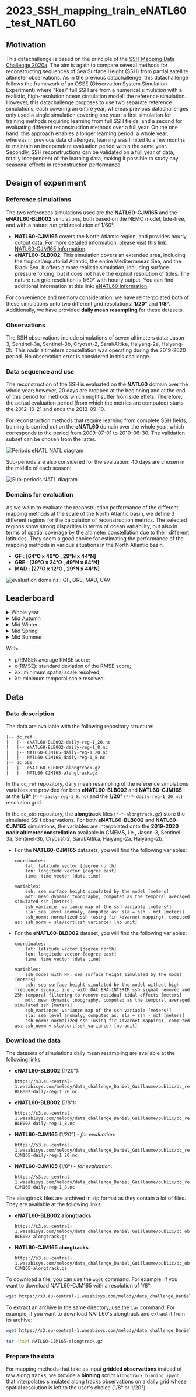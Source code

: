 # 2023_SSH_mapping_train_eNATL60_test_NATL60

## Motivation

This datachallenge is based on the principle of the [SSH Mapping Data Challenge 2020a](https://github.com/ocean-data-challenges/2020a_SSH_mapping_NATL60). The aim is again to compare several methods for reconstructing sequences of Sea Surface Height (SSH) from partial satellite altimeter observations. As in the previous datachallenge, this datachallenge follows the framework of an OSSE (Observation System Simulation Experiment) where "Real" full SSH are from a numerical simulation with a realistic, high-resolution ocean circulation model: the reference simulation. However, this datachallenge proposes to use two separate reference simulations, each covering an entire year, whereas previous datachallenges only used a single simulation covering one year: a first simulation for training methods requiring learning from full SSH fields, and a second for evaluating different reconstruction methods over a full year. On the one hand, this approach enables a longer learning period: a whole year, whereas in previous data challenges, learning was limited to a few months to maintain an independent evaluation period within the same year. Secondly, SSH reconstructions can be validated on a full year of data, totally independent of the learning data, making it possible to study any seasonal effects in reconstruction performance.

## Design of experiment

### Reference simulations

The two references simulations used are the **NATL60-CJM165** and the **eNATL60-BLB002** simulations, both based on the NEMO model, tide-free, and with a nature run grid resolution of 1/60°.
- **NATL60-CJM165** covers the North Atlantic region, and provides hourly output data. For more detailed information, please visit this link: [NATL60-CJM165 Information](https://github.com/meom-configurations/NATL60-CJM165).
- **eNATL60-BLB002**: This simulation covers an extended area, including the tropical/equatorial Atlantic, the entire Mediterranean Sea, and the Black Sea. It offers a more realistic simulation, including surface pressure forcing, but it does not have the explicit resolution of tides. The nature run grid resolution is 1/60° with hourly output. You can find additional information at this link: [eNATL60 Information](https://github.com/ocean-next/eNATL60).

For convenience and memory consideration, we have reinterpolated both of these simulations onto two different grid resolutions: **1/20°** and **1/8°**. Additionally, we have provided **daily mean resampling** for these datasets.

### Observations

The SSH observations include simulations of seven altimeters data: Jason-3, Sentinel-3a, Sentinel-3b, Cryosat-2, Saral/Altika, Haiyang-2a, Haiyang-2b. This nadir altimeters constellation was operating during the 2019-2020 period. No observation error is considered in this challenge.

### Data sequence and use

The reconstruction of the SSH is evaluated on the **NATL60** domain over the whole year; however, 20 days are cropped at the beginning and at the end of this period for methods which might suffer from side effets. Therefore, the actual evaluation period (from which the metrics are computed) starts the 2012-10-21 and ends the 2013-09-10.

For reconstruction methods that require learning from complete SSH fields, training is carried out on the **eNATL60** domain over the whole year, which corresponds to the period from 2009-07-01 to 2010-06-30. The validation subset can be chosen from the latter.

<img src='figures/periods_enatl_natl.png' alt='Periods eNATL NATL diagram'>

Sub-periods are also considered for the evaluation: 40 days are chosen in the
middle of each season:

<img src='figures/sub_periods_seasons.png' alt='Sub-periods NATL diagram'>


### Domains for evaluation

As we waim to evaluate the reconstruction performance of the different mapping methods at the scale of the North Atlantic basin, we define 3 different regions for the calculation of reconstruction metrics. The selected regions show strong disparities in terms of ocean variability, but also in terms of spatial coverage by the altimeter constellation due to their different latitudes. They seem a good choice for estimating the performance of the mapping methods in various situations in the North Atlantic basin.

- **GF** : **[64°O x 49°O , 29°N x 44°N]**
- **GRE** : **[39°O x 24°O , 49°N x 64°N]**
- **MAD** : **[27°O x 12°O , 29°N x 44°N]**


<img src='figures/evaluation_domains.png' alt='evaluation domains : GF, GRE, MAD, CAV'>

## Leaderboard

<!--
**Whole year** :
| Method           | Domain   | µ(RMSE)   | σ(RMSE) | λx (°) | λt (days) | Reference                |
| ---------------- | -------- | --------- | ------- | ------ | --------- | ------------------------ |
| MIOST            | GF       | 0.926     | 0.011   | 1.32   | 13.39     | eval_miost.ipynb         |
|                  | GRE      |    -      |    -    |   -    |     -     |                          |
|                  | MAD      |    -      |    -    |   -    |     -     |                          |
| 4DVarNet 1/20°   | GF       | 0.960     | 0.007   | 0.805  | 5.72      | eval_4dvarnet_1_20.ipynb |
|                  | GRE      |    -      |    -    |   -    |     -     |                          |
|                  | MAD      |    -      |    -    |        |     -     |                          |
| 4DVarNet 1/8°    | GF       | 0.959     | 0.006   | 0.852  | 5.55      | eval_4dvarnet_1_8.ipynb  |
|                  | GRE      |    -      |    -    |   -    |     -     |                          |
|                  | MAD      |    -      |    -    |   -    |     -     |                          |

**Mid Autumn** :
| Method           | Domain   | µ(RMSE)   | σ(RMSE) | λx (°) | λt (days) | Reference                |
| ---------------- | -------- | --------- | ------- | ------ | --------- | ------------------------ |
| MIOST            | GF       | 0.941     | 0.008   | 1.37   | 10.22     | eval_miost.ipynb         |
|                  | GRE      |    -      |    -    |   -    |     -     |                          |
|                  | MAD      |    -      |    -    |   -    |     -     |                          |
| 4DVarNet 1/20°   | GF       | 0.970     | 0.004   | 0.813  | 5.01      | eval_4dvarnet_1_20.ipynb |
|                  | GRE      |    -      |    -    |   -    |     -     |                          |
|                  | MAD      |    -      |    -    |        |     -     |                          |
| 4DVarNet 1/8°    | GF       | 0.967     | 0.005   | 0.867  | 4.77      | eval_4dvarnet_1_8.ipynb  |
|                  | GRE      |    -      |    -    |   -    |     -     |                          |
|                  | MAD      |    -      |    -    |   -    |     -     |                          |

**Mid Winter** :
| Method           | Domain   | µ(RMSE)   | σ(RMSE) | λx (°) | λt (days) | Reference                |
| ---------------- | -------- | --------- | ------- | ------ | --------- | ------------------------ |
| MIOST            | GF       | 0.926     | 0.007   | 1.43   | 8.15      | eval_miost.ipynb         |
|                  | GRE      |    -      |    -    |   -    |     -     |                          |
|                  | MAD      |    -      |    -    |   -    |     -     |                          |
| 4DVarNet 1/20°   | GF       | 0.957     | 0.005   | 0.913  | 5.69      | eval_4dvarnet_1_20.ipynb |
|                  | GRE      |    -      |    -    |   -    |     -     |                          |
|                  | MAD      |    -      |    -    |        |     -     |                          |
| 4DVarNet 1/8°    | GF       | 0.957     | 0.004   | 0.894  | 5.31      | eval_4dvarnet_1_8.ipynb  |
|                  | GRE      |    -      |    -    |   -    |     -     |                          |
|                  | MAD      |    -      |    -    |   -    |     -     |                          |

**Mid Spring** :
| Method           | Domain   | µ(RMSE)   | σ(RMSE) | λx (°) | λt (days) | Reference                |
| ---------------- | -------- | --------- | ------- | ------ | --------- | ------------------------ |
| MIOST            | GF       | 0.921     | 0.011   | 1.32   | 10.44     | eval_miost.ipynb         |
|                  | GRE      |    -      |    -    |   -    |     -     |                          |
|                  | MAD      |    -      |    -    |   -    |     -     |                          |
| 4DVarNet 1/20°   | GF       | 0.955     | 0.008   | 0.838  | 6.55      | eval_4dvarnet_1_20.ipynb |
|                  | GRE      |    -      |    -    |   -    |     -     |                          |
|                  | MAD      |    -      |    -    |        |     -     |                          |
| 4DVarNet 1/8°    | GF       | 0.955     | 0.006   | 0.911  | 5.74      | eval_4dvarnet_1_8.ipynb  |
|                  | GRE      |    -      |    -    |   -    |     -     |                          |
|                  | MAD      |    -      |    -    |   -    |     -     |                          |

**Mid Summer** :
| Method           | Domain   | µ(RMSE)   | σ(RMSE) | λx (°) | λt (days) | Reference                |
| ---------------- | -------- | --------- | ------- | ------ | --------- | ------------------------ |
| MIOST            | GF       | 0.923     | 0.007   | 1.57   | 10.04     | eval_miost.ipynb         |
|                  | GRE      |    -      |    -    |   -    |     -     |                          |
|                  | MAD      |    -      |    -    |   -    |     -     |                          |
| 4DVarNet 1/20°   | GF       | 0.958     | 0.005   | 0.827  | 5.56      | eval_4dvarnet_1_20.ipynb |
|                  | GRE      |    -      |    -    |   -    |     -     |                          |
|                  | MAD      |    -      |    -    |        |     -     |                          |
| 4DVarNet 1/8°    | GF       | 0.956     | 0.004   | 0.929  | 5.56      | eval_4dvarnet_1_8.ipynb  |
|                  | GRE      |    -      |    -    |   -    |     -     |                          |
|                  | MAD      |    -      |    -    |   -    |     -     |                          |

-->
<!--
**Whole year** :
| Method           | Domain   | µ(RMSE)   | σ(RMSE) | λx (°) | λt (days) | Reference                |
| ---------------- | -------- | --------- | ------- | ------ | --------- | ------------------------ |
| MIOST            | GF       | 0.926     | 0.011   | 1.315  | 13.39     | eval_miost.ipynb         |
|                  | GRE      | 0.956     | 0.006   | 1.112  | 15.5      |                          |
|                  | MAD      | 0.951     | 0.008   | 0.926  | 21.93     |                          |
| 4DVarNet 1/8°    | GF       | 0.959     | 0.006   | 0.852  | 5.55      | eval_4dvarnet_1_8.ipynb  |
|                  | GRE      | 0.953     | 0.007   | 1.038  | 11.05     |                          |
|                  | MAD      | 0.951     | 0.009   | 0.937  | 13.032    |                          |

**Mid Autumn** :
| Method           | Domain   | µ(RMSE)   | σ(RMSE) | λx (°) | λt (days) | Reference                |
| ---------------- | -------- | --------- | ------- | ------ | --------- | ------------------------ |
| MIOST            | GF       | 0.941     | 0.008   | 1.367  | 10.22     | eval_miost.ipynb         |
|                  | GRE      | 0.958     | 0.005   | 1.392  | 6.36      |                          |
|                  | MAD      | 0.952     | 0.006   | 1.229  | 4.4       |                          |
| 4DVarNet 1/8°    | GF       | 0.967     | 0.005   | 0.867  | 4.77      | eval_4dvarnet_1_8.ipynb  |
|                  | GRE      | 0.956     | 0.006   | 1.177  | 5.636     |                          |
|                  | MAD      | 0.950     | 0.010   | 1.128  | 13.92     |                          |

**Mid Winter** :
| Method           | Domain   | µ(RMSE)   | σ(RMSE) | λx (°) | λt (days) | Reference                |
| ---------------- | -------- | --------- | ------- | ------ | --------- | ------------------------ |
| MIOST            | GF       | 0.926     | 0.007   | 1.425  | 8.15      | eval_miost.ipynb         |
|                  | GRE      | 0.953     | 0.006   | 1.312  | 11.01     |                          |
|                  | MAD      | 0.943     | 0.006   | 1.209  | 4.72      |                          |
| 4DVarNet 1/8°    | GF       | 0.957     | 0.004   | 0.894  | 5.31      | eval_4dvarnet_1_8.ipynb  |
|                  | GRE      | 0.948     | 0.007   | 1.177  | 11.20     |                          |
|                  | MAD      | 0.942     | 0.007   | 1.041  |  5.389    |                          |

**Mid Spring** :
| Method           | Domain   | µ(RMSE)   | σ(RMSE) | λx (°) | λt (days) | Reference                |
| ---------------- | -------- | --------- | ------- | ------ | --------- | ------------------------ |
| MIOST            | GF       | 0.921     | 0.011   | 1.324  | 10.44     | eval_miost.ipynb         |
|                  | GRE      | 0.958     | 0.002   | 1.269  | 12.24     |                          |
|                  | MAD      | 0.951     | 0.003   | 1.138  | 17.65     |                          |
| 4DVarNet 1/8°    | GF       | 0.955     | 0.006   | 0.911  | 5.74      | eval_4dvarnet_1_8.ipynb  |
|                  | GRE      | 0.956     | 0.002   | 1.22   | 9.283     |                          |
|                  | MAD      | 0.952     | 0.003   | 0.97   | 13.653    |                          |

**Mid Summer** :
| Method           | Domain   | µ(RMSE)   | σ(RMSE) | λx (°) | λt (days) | Reference                |
| ---------------- | -------- | --------- | ------- | ------ | --------- | ------------------------ |
| MIOST            | GF       | 0.923     | 0.007   | 1.575  | 10.04     | eval_miost.ipynb         |
|                  | GRE      | 0.963     | 0.002   | 1.227  | 13.09     |                          |
|                  | MAD      | 0.96      | 0.002   | 1.346  | 12.7      |                          |
| 4DVarNet 1/8°    | GF       | 0.956     | 0.004   | 0.929  | 5.56      | eval_4dvarnet_1_8.ipynb  |
|                  | GRE      | 0.958     | 0.002   | 1.05   |  6.536    |                          |
|                  | MAD      | 0.9599    | 0.003   | 1.001  | 14.863    |                          |
-->

<details>

  <summary>Whole year</summary>

### Evaluation of the mapping methods over the whole year for 3 domains : GF, GRE, MAD.
  **GF**:

  | Method           | µ(RMSE)   | σ(RMSE) | λx (°) | λt (days) | Reference                |
  | ---------------- | --------- | ------- | ------ | --------- | ------------------------ |
  | MIOST            | 0.926     | 0.011   | 1.315  | 13.39     | eval_miost.ipynb         |
  | 4DVarNet 1/8°    | 0.959     | 0.006   | 0.852  | 5.108     | eval_4dvarnet_1_8.ipynb  |

  **GRE** :

  | Method           | µ(RMSE)   | σ(RMSE) | λx (°) | λt (days) | Reference                |
  | ---------------- | --------- | ------- | ------ | --------- | ------------------------ |
  | MIOST            | 0.956     | 0.006   | 1.112  | 15.5      | eval_miost.ipynb         |
  | 4DVarNet 1/8°    | 0.953     | 0.007   | 1.038  | 5.644     | eval_4dvarnet_1_8.ipynb  |

  **MAD** :

  | Method           | µ(RMSE)   | σ(RMSE) | λx (°) | λt (days) | Reference                |
  | ---------------- | --------- | ------- | ------ | --------- | ------------------------ |
  | MIOST            | 0.951     | 0.008   | 0.926  | 21.93     | eval_miost.ipynb         |
  | 4DVarNet 1/8°    | 0.951     | 0.009   | 0.937  | 5.705     | eval_4dvarnet_1_8.ipynb  |

</details>

<details>

  <summary>Mid Autumn</summary>

### Evaluation of the mapping methods over the Mid Autumn period for 3 domains : GF, GRE, MAD.
  **GF**:

  | Method           | µ(RMSE)   | σ(RMSE) | λx (°) | λt (days) | Reference                |
  | ---------------- | --------- | ------- | ------ | --------- | ------------------------ |
  | MIOST            | 0.941     | 0.008   | 1.367  | 10.22     | eval_miost.ipynb         |
  | 4DVarNet 1/8°    | 0.967     | 0.005   | 0.749  | 4.77      | eval_4dvarnet_1_8.ipynb  |

  **GRE** :

  | Method           | µ(RMSE)   | σ(RMSE) | λx (°) | λt (days) | Reference                |
  | ---------------- | --------- | ------- | ------ | --------- | ------------------------ |
  | MIOST            | 0.958     | 0.005   | 1.392  | 6.36      | eval_miost.ipynb         |
  | 4DVarNet 1/8°    | 0.956     | 0.006   | 1.177  | 5.64      | eval_4dvarnet_1_8.ipynb  |

  **MAD** :

  | Method           | µ(RMSE)   | σ(RMSE) | λx (°) | λt (days) | Reference                |
  | ---------------- | --------- | ------- | ------ | --------- | ------------------------ |
  | MIOST            | 0.952     | 0.006   | 1.229  | 4.4       | eval_miost.ipynb         |
  | 4DVarNet 1/8°    | 0.950     | 0.010   | 1.128  | 5.674     | eval_4dvarnet_1_8.ipynb  |

</details>

<details>

  <summary>Mid Winter</summary>

### Evaluation of the mapping methods over the Mid Winter period for 3 domains : GF, GRE, MAD.
  **GF**:

  | Method           | µ(RMSE)   | σ(RMSE) | λx (°) | λt (days) | Reference                |
  | ---------------- | --------- | ------- | ------ | --------- | ------------------------ |
  | MIOST            | 0.926     | 0.007   | 1.425  | 8.15      | eval_miost.ipynb         |
  | 4DVarNet 1/8°    | 0.957     | 0.004   | 0.894  | 5.31      | eval_4dvarnet_1_8.ipynb  |

  **GRE** :

  | Method           | µ(RMSE)   | σ(RMSE) | λx (°) | λt (days) | Reference                |
  | ---------------- | --------- | ------- | ------ | --------- | ------------------------ |
  | MIOST            | 0.953     | 0.006   | 1.312  | 11.01     | eval_miost.ipynb         |
  | 4DVarNet 1/8°    | 0.948     | 0.007   | 1.177  | 6.948     | eval_4dvarnet_1_8.ipynb  |

  **MAD** :

  | Method           | µ(RMSE)   | σ(RMSE) | λx (°) | λt (days) | Reference                |
  | ---------------- | --------- | ------- | ------ | --------- | ------------------------ |
  | MIOST            | 0.943     | 0.006   | 1.209  | 4.72      | eval_miost.ipynb         |
  | 4DVarNet 1/8°    | 0.942     | 0.007   | 1.041  | 5.39      | eval_4dvarnet_1_8.ipynb  |

</details>

<details>

  <summary>Mid Spring</summary>

### Evaluation of the mapping methods over the Mid Spring period for 3 domains : GF, GRE, MAD.
  **GF**:

  | Method           | µ(RMSE)   | σ(RMSE) | λx (°) | λt (days) | Reference                |
  | ---------------- | --------- | ------- | ------ | --------- | ------------------------ |
  | MIOST            | 0.921     | 0.011   | 1.324  | 10.44     | eval_miost.ipynb         |
  | 4DVarNet 1/8°    | 0.955     | 0.006   | 0.911  | 5.74      | eval_4dvarnet_1_8.ipynb  |

  **GRE** :

  | Method           | µ(RMSE)   | σ(RMSE) | λx (°) | λt (days) | Reference                |
  | ---------------- | --------- | ------- | ------ | --------- | ------------------------ |
  | MIOST            | 0.958     | 0.002   | 1.269  | 12.24     | eval_miost.ipynb         |
  | 4DVarNet 1/8°    | 0.956     | 0.002   | 0.964  |  5.257    | eval_4dvarnet_1_8.ipynb  |

  **MAD** :

  | Method           | µ(RMSE)   | σ(RMSE) | λx (°) | λt (days) | Reference                |
  | ---------------- | --------- | ------- | ------ | --------- | ------------------------ |
  | MIOST            | 0.951     | 0.003   | 1.138  | 17.65     | eval_miost.ipynb         |
  | 4DVarNet 1/8°    | 0.952     | 0.003   | 0.97   |  5.742    | eval_4dvarnet_1_8.ipynb |

</details>

<details>

  <summary>Mid Summer</summary>

### Evaluation of the mapping methods over the Mid Summer period for 3 domains : GF, GRE, MAD.
  **GF**:

  | Method           | µ(RMSE)   | σ(RMSE) | λx (°) | λt (days) | Reference                |
  | ---------------- | --------- | ------- | ------ | --------- | ------------------------ |
  | MIOST            | 0.923     | 0.007   | 1.575  | 10.04     | eval_miost.ipynb         |
  | 4DVarNet 1/8°    | 0.956     | 0.004   | 0.929  | 5.56      | eval_4dvarnet_1_8.ipynb  |

  **GRE** :

  | Method           | µ(RMSE)   | σ(RMSE) | λx (°) | λt (days) | Reference                |
  | ---------------- | --------- | ------- | ------ | --------- | ------------------------ |
  | MIOST            | 0.963     | 0.002   | 1.227  | 13.09     | eval_miost.ipynb         |
  | 4DVarNet 1/8°    | 0.958     | 0.002   | 1.05   |  6.54     | eval_4dvarnet_1_8.ipynb  |

  **MAD** :

  | Method           | µ(RMSE)   | σ(RMSE) | λx (°) | λt (days) | Reference                |
  | ---------------- | --------- | ------- | ------ | --------- | ------------------------ |
  | MIOST            | 0.96      | 0.002   | 1.346  | 12.7      | eval_miost.ipynb         |
  | 4DVarNet 1/8°    | 0.96      | 0.003   | 1.001  |  6.695    | eval_4dvarnet_1_8.ipynb  |

</details>

With:
- µ(RMSE): average RMSE score;
- σ(RMSE): standard deviation of the RMSE score;
- λx: minimum spatial scale resolved;
- λt: minimum temporal scale resolved.

## Data

### Data description
The data are available with the following repository structure:
```
|-- dc_ref
|   |-- eNATL60-BLB002-daily-reg-1_20.nc
|   |-- eNATL60-BLB002-daily-reg-1_8.nc
|   |-- NATL60-CJM165-daily-reg-1_20.nc
|   |-- NATL60-CJM165-daily-reg-1_8.nc
|-- dc_obs
|   |-- eNATL60-BLB002-alongtrack.gz
|   |-- NATL60-CJM165-alongtrack.gz
```
In the ```dc_ref``` repository, daily mean resampling of the reference simulations variables are provided for both **eNATL60-BLB002** and **NATL60-CJM165** : at the **1/8°** (```*-*-daily-reg-1_8.nc```) and the **1/20°** (```*-*-daily-reg-1_20.nc```) resolution grid.

In the ```dc_obs``` repository, the **alongtrack** files (```*-*-alongtrack.gz```) store the simulated SSH observations. For both **eNATL60-BLB002** and **NATL60-CJM165** simulations,  the variables are interpolated onto the **2019-2020 nadir altimeter constellation** available in CMEMS, i.e., Jason-3, Sentinel-3a, Sentinel-3b, Cryosat-2, Saral/Altika, Haiyang-2a, Haiyang-2b.

- For the **NATL60-CJM165** datasets, you will find the following variables:
  ```
  coordinates:
      lat: latitude vector [degree north]
      lon: longitude vector [degree east]
      time: time vector [date time]
  ```
  ```
  variables:
      ssh: sea surface height simulated by the model [meters]
      mdt: mean dynamic topography, computed as the temporal averaged simulated ssh [meters]
      ssh_variance: variance map of the ssh variable [meters²]
      sla: sea level anomaly, computed as: sla = ssh - mdt [meters]
      ssh_norm: normalized ssh (using fir 4dvarnet mapping), computed as: ssh_norm = sla/sqrt(ssh_variance) [no unit]
  ```

- For the **eNATL60-BLB002** dataset, you will find the following variables:
  ```
  coordinates:
      lat: latitude vector [degree north]
      lon: longitude vector [degree east]
      time: time vector [date time]
  ```
  ```
  variables:
      ssh_model_with_HF: sea surface height simulated by the model [meters]
      ssh: sea surface height simulated by the model without high frequency signal, i.e., with DAC ERA-INTERIM ssh signal removed and 25h temporal filtering to remove residual tidal effects [meters]
      mdt: mean dynamic topography, computed as the temporal averaged simulated ssh [meters]
      ssh_variance: variance map of the ssh variable [meters²]
      sla: sea level anomaly, computed as: sla = ssh - mdt [meters]
      ssh_norm: normalized ssh (using fir 4dvarnet mapping), computed as: ssh_norm = sla/sqrt(ssh_variance) [no unit]
  ```
### Download the data

The datasets of simulations daily mean resampling are available at the following links:
- **eNATL60-BLB002** (1/20°):
    ```
    https://s3.eu-central-1.wasabisys.com/melody/data_challenge_Daniel_Guillaume/public/dc_ref/eNATL60-BLB002-daily-reg-1_20.nc
    ```
- **eNATL60-BLB002** (1/8°):
    ```
    https://s3.eu-central-1.wasabisys.com/melody/data_challenge_Daniel_Guillaume/public/dc_ref/eNATL60-BLB002-daily-reg-1_8.nc
    ```
- **NATL60-CJM165** (1/20°) - *for evaluation*:
    ```
    https://s3.eu-central-1.wasabisys.com/melody/data_challenge_Daniel_Guillaume/public/dc_ref/NATL60-CJM165-daily-reg-1_20.nc
    ```
- **NATL60-CJM165** (1/8°) - *for evaluation*:
    ```
    https://s3.eu-central-1.wasabisys.com/melody/data_challenge_Daniel_Guillaume/public/dc_ref/NATL60-CJM165-daily-reg-1_8.nc
    ```

The alongtrack files are archived in zip format as they contain a lot of files. They are available at the following links:

- **eNATL60-BLB002 alongtracks**:
    ```
    https://s3.eu-central-1.wasabisys.com/melody/data_challenge_Daniel_Guillaume/public/dc_obs/eNATL60-BLB002-alongtrack.gz
    ```
- **NATL60-CJM165 alongtracks**:
    ```
    https://s3.eu-central-1.wasabisys.com/melody/data_challenge_Daniel_Guillaume/public/dc_obs/NATL60-CJM165-alongtrack.gz
    ```

To download a file, you can use the `wget` command. For example, if you want to download NATL60-CJM165 with a resolution of 1/8°:
```sh
wget https://s3.eu-central-1.wasabisys.com/melody/data_challenge_Daniel_Guillaume/public/dc_ref/NATL60-CJM165-daily-reg-1_8.nc
```
To extract an archive in the same directory, use the `tar` command. For example, if you want to download NATL60's alongtrack and extract it from its archive:
```sh
wget https://s3.eu-central-1.wasabisys.com/melody/data_challenge_Daniel_Guillaume/public/dc_obs/NATL60-CJM165-alongtrack.gz

tar -zxvf NATL60-CJM165-alongtrack.gz
```


### Prepare the data

For mapping methods that take as input **gridded observations** instead of raw along tracks, we provide a **binning** script ```alongtrack_binning.ipynb```, that interpolates simulated along tracks observations on a daily grid whose spatial resolution is left to the user's choice (1/8° or 1/20°).
